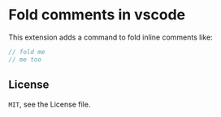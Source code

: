 # Fold comments in vscode

This extension adds a command to fold inline comments like:

```js
// fold me
// me too
```

## License

`MIT`, see the License file.
